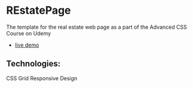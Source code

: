 # REstatePage
The template for the real estate web page as a part of the Advanced CSS Course on Udemy
- [live demo](https://svetanek.github.io/REstatePage/)
## Technologies:
CSS Grid
Responsive Design
